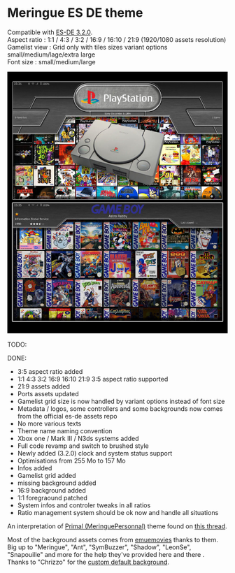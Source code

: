 # Meringue ES DE theme

Compatible with [ES-DE 3.2.0](https://es-de.org/).<br>
Aspect ratio : 1:1 / 4:3 / 3:2 / 16:9 / 16:10 / 21:9 (1920/1080 assets resolution)<br />
Gamelist view : Grid only with tiles sizes variant options small/medium/lage/extra large<br />
Font size : small/medium/large<br />

<img src="https://github.com/kthod861/meringue-es-de/blob/main/screen.jpg" width="600" /><br />

TODO: <br />

DONE: <br />
- 3:5 aspect ratio added
- 1:1 4:3 3:2 16:9 16:10 21:9 3:5 aspect ratio supported
- 21:9 assets added
- Ports assets updated
- Gamelist grid size is now handled by variant options instead of font size
- Metadata / logos, some controllers and some backgrounds now comes from the official es-de assets repo
- No more various texts 
- Theme name naming convention
- Xbox one / Mark III / N3ds systems added
- Full code revamp and switch to brushed style
- Newly added (3.2.0) clock and system status support
- Optimisations from 255 Mo to 157 Mo
- Infos added
- Gamelist grid added
- missing background added
- 16:9 background added
- 1:1 foregraound patched
- System infos and controler tweaks in all ratios
- Ratio management system should be ok now and handle all situations

An interpretation of [Primal (MeringuePersonnal)](https://www.reddit.com/user/MeringuePersonal3407/) theme found on [this thread](https://www.reddit.com/r/ANBERNIC/comments/1ix9124/my_collection/).<br />

Most of the background assets comes from [emuemovies](https://emumovies.com/) thanks to them.<br />
Big up to "Meringue", "Ant", "SymBuzzer", "Shadow", "LeonSe", "Snapouille" and more for the help they've provided here and there .<br>
Thanks to "Chrizzo" for the [custom default background](https://github.com/chrizzo-hb/knulli-bootlogo/tree/main/knulli).<br>

